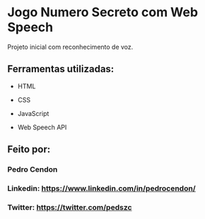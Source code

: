 # Jogo Numero Secreto com Web Speech

Projeto inicial com reconhecimento de voz.

## Ferramentas utilizadas:

* HTML

* CSS

* JavaScript

* Web Speech API

## Feito por:

### Pedro Cendon

### Linkedin: https://www.linkedin.com/in/pedrocendon/

### Twitter: https://twitter.com/pedszc
